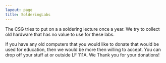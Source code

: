 ```yaml
---
layout: page
title: SolderingLabs
---
```


The CSG tries to put on a a soldering lecture once a year. We try to collect old hardware that has no value to use for these labs. 

If you have any old computers that you would like to donate that would be used for education, then we would be more then willing to accept. 
You can drop off your stuff at or outside LF 111A. We Thank you for your donations!
